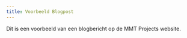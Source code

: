 ```yaml
---
title: Voorbeeld Blogpost
---
```


Dit is een voorbeeld van een blogbericht op de MMT Projects website.